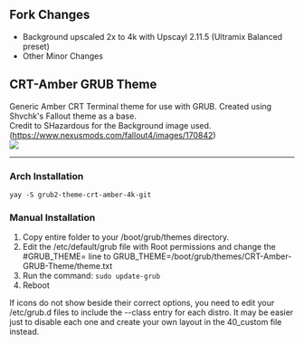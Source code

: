 ## Fork Changes

* Background upscaled 2x to 4k with Upscayl 2.11.5 (Ultramix Balanced preset)
* Other Minor Changes



## CRT-Amber GRUB Theme

Generic Amber CRT Terminal theme for use with GRUB. Created using Shvchk's Fallout theme as a base.  
Credit to SHazardous for the Background image used. (https://www.nexusmods.com/fallout4/images/170842)  
![](https://i.imgur.com/NWHYuAj.gif)  

---
### Arch Installation

`yay -S grub2-theme-crt-amber-4k-git`

### Manual Installation

1. Copy entire folder to your /boot/grub/themes directory.  
2. Edit the /etc/default/grub file with Root permissions and change the #GRUB_THEME= line to GRUB_THEME=/boot/grub/themes/CRT-Amber-GRUB-Theme/theme.txt
3. Run the command: `sudo update-grub`
4. Reboot

If icons do not show beside their correct options, you need to edit your /etc/grub.d files to include the --class entry for each distro. It may be easier just to disable each one and create your own layout in the 40_custom file instead.
